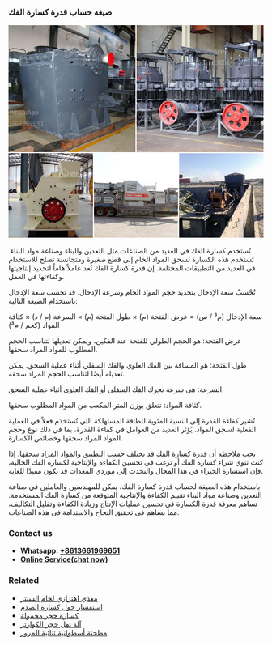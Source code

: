 <h3>صيغة حساب قدرة كسارة الفك</h3><img src='1701852435.jpg' alt=''><p>تُستخدم كسارة الفك في العديد من الصناعات مثل التعدين والبناء وصناعة مواد البناء. تُستخدم هذه الكسارة لسحق المواد الخام إلى قطع صغيرة ومتجانسة تصلح للاستخدام في العديد من التطبيقات المختلفة. إن قدرة كسارة الفك تُعد عاملاً هاماً لتحديد إنتاجيتها وكفاءتها في العمل.</p><p>تُحْسَبُ سعة الإدخال بتحديد حجم المواد الخام وسرعة الإدخال. قد تحسب سعة الإدخال باستخدام الصيغة التالية:</p><p>سعة الإدخال (م³ / س) = عرض الفتحة (م) × طول الفتحة (م) × السرعة (م / د) × كثافة المواد (كجم / م³)</p><p>عرض الفتحة: هو الحجم الطولي للفتحة عند الفكين، ويمكن تعديلها لتناسب الحجم المطلوب للمواد المراد سحقها.</p><p>طول الفتحة: هو المسافة بين الفك العلوي والفك السفلي أثناء عملية السحق. يمكن تعديله أيضًا لتناسب الحجم المراد سحقه.</p><p>السرعة: هي سرعة تحرك الفك السفلي أو الفك العلوي أثناء عملية السحق.</p><p>كثافة المواد: تتعلق بوزن المتر المكعب من المواد المطلوب سحقها.</p><p>تُشير كفاءة القدرة إلى النسبة المئوية للطاقة المستهلكة التي تُستخدَم فعلاً في العملية الفعلية لسحق المواد. يُؤثر العديد من العوامل في كفاءة القدرة، بما في ذلك نوع وحجم المواد المراد سحقها وخصائص الكسارة.</p><p>يجب ملاحظة أن قدرة كسارة الفك قد تختلف حسب التطبيق والمواد المراد سحقها. إذا كنت تنوي شراء كسارة الفك أو ترغب في تحسين الكفاءة والإنتاجية لكسارة الفك الحالية، فإن استشارة الخبراء في هذا المجال والتحدث إلى موردي المعدات قد يكون مفيدًا للغاية.</p><p>باستخدام هذه الصيغة لحساب قدرة كسارة الفك، يمكن للمهندسين والعاملين في صناعة التعدين وصناعة مواد البناء تقييم الكفاءة والإنتاجية المتوقعة من كسارة الفك المستخدمة. تساهم معرفة قدرة الكسارة في تحسين عمليات الإنتاج وزيادة الكفاءة وتقليل التكاليف، مما يساهم في تحقيق النجاح والاستدامة في هذه الصناعات.</p><h3>Contact us</h3><ul><li><strong>Whatsapp:&nbsp;<a href="https://wa.me/8613661969651">+8613661969651</a></strong></li><li><a href="https://swt.shibang-china.com/?git&amp;zhl&amp;صيغة حساب قدرة كسارة الفك"><strong>Online Service(chat now)</strong></a></li></ul><h3>Related</h3><ul><li><a href='مغذي اهتزازي لخام السنتر.md'>مغذي اهتزازي لخام السنتر</a></li><li><a href='استفسار حول كسارة الصدم.md'>استفسار حول كسارة الصدم</a></li><li><a href='كسارة حجر محمولة.md'>كسارة حجر محمولة</a></li><li><a href='آلة نقل حجر الكوارتز.md'>آلة نقل حجر الكوارتز</a></li><li><a href='مطحنة أسطوانية ثنائية المرور.md'>مطحنة أسطوانية ثنائية المرور</a></li></ul>
